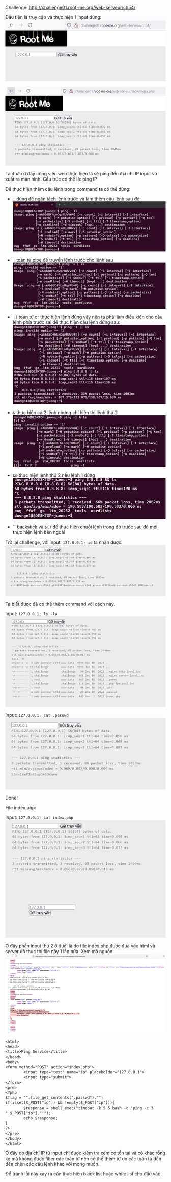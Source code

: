 Challenge: http://challenge01.root-me.org/web-serveur/ch54/

Đầu tiên là truy cập và thực hiện 1 input đúng: 
![alt text](image.png)

![alt text](image-1.png)

Ta đoán ở đây công việc web thực hiện là sẽ ping đến địa chỉ IP input và xuất ra màn hình. Cấu trúc có thể là: ping IP

Để thực hiện thêm câu lệnh trong command ta có thể dùng: 
- `;` dùng để ngăn tách lệnh trước và làm thêm câu lệnh sau đó:
![alt text](image-2.png)

- `|` toán tử pipe để truyền lệnh trước cho lệnh sau
![alt text](image-6.png)

- `||` toán tử or thực hiện lệnh đúng vậy nên ta phải làm điều kiện cho câu lệnh phía trước sai để thực hiện câu lệnh đứng sau:
![alt text](image-3.png)

- `&` thực hiển cả 2 lệnh nhưng chỉ hiện thị lệnh thứ 2
![alt text](image-4.png)

- `&&` thực hiện lệnh thứ 2 nếu lệnh 1 đúng
![alt text](image-5.png)

- `` backstick và `$()` để thực hiện chuỗi lệnh trong đó trước sau đó mới thực hiện lệnh bên ngoài

Trở lại challenge, với input: `127.0.0.1; id` ta nhận được:
![alt text](image-7.png) 

Ta biết được đã có thể thêm command với cách này.

Input: `127.0.0.1; ls -la`
![alt text](image-8.png)

Input: `127.0.0.1; cat .passwd`
![alt text](image-9.png)

Done!

File index.php:

Input: `127.0.0.1; cat index.php`
![alt text](image-10.png)

Ở đây phần input thứ 2 ở dưới là do file index.php được đưa vào html và server đã thực thi file này 1 lần nữa. Xem mã nguồn: 
![alt text](image-11.png)

```
<html>
<head>
<title>Ping Service</title>
</head>
<body>
<form method="POST" action="index.php">
        <input type="text" name="ip" placeholder="127.0.0.1">
        <input type="submit">
</form>
<pre>
<?php 
$flag = "".file_get_contents(".passwd")."";
if(isset($_POST["ip"]) && !empty($_POST["ip"])){
        $response = shell_exec("timeout -k 5 5 bash -c 'ping -c 3 ".$_POST["ip"]."'");
        echo $response;
}
?>
</pre>
</body>
</html>
```

Ở đây do địa chỉ IP từ input chỉ được kiểm tra xem có tồn tại và có khác rỗng ko mà không được filter các toán tử nên có thể thêm tự do các toán tử dẫn đến chèn các câu lệnh khác với mong muốn.

Để tránh lỗi này xảy ra cần thực hiện black list hoặc white list cho đầu vào. 